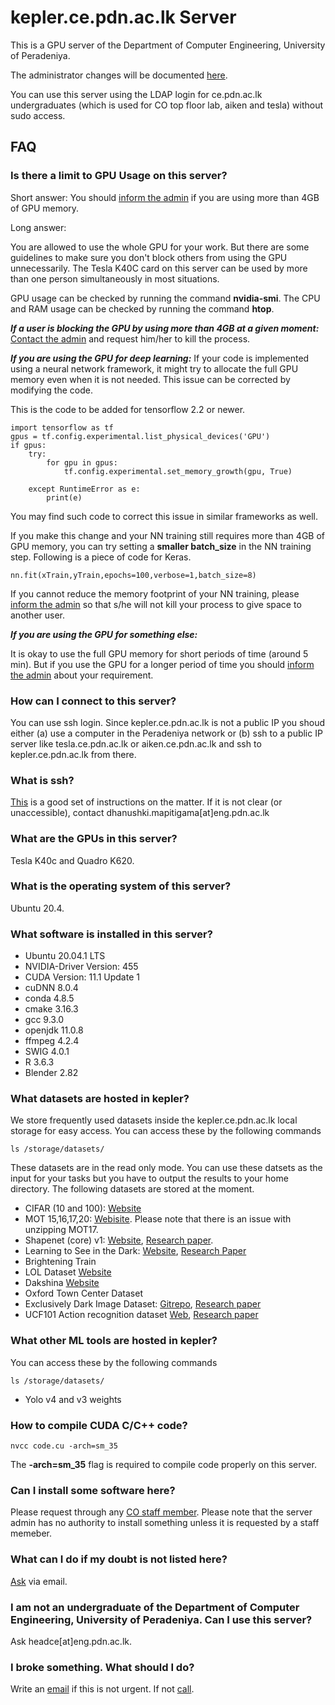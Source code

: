 # kepler.ce.pdn.ac.lk Server

This is a GPU server of the Department of Computer Engineering, University of Peradeniya. 

The administrator changes will be documented [here](https://github.com/cepdnaclk/server-documentation-public).

You can use this server using the LDAP login for ce.pdn.ac.lk undergraduates (which is used for CO top floor lab, aiken and tesla) without sudo access.

## FAQ

### Is there a limit to GPU Usage on this server?

Short answer: You should [inform the admin](https://cepdnaclk.github.io/sites/servers/admin/) if you are using more than 4GB of GPU memory.


Long answer:

You are allowed to use the whole GPU for your work. But there are some guidelines to make sure you don't block others from using the GPU unnecessarily. The Tesla K40C card on this server can be used by more than one person simultaneously in most situations.


GPU usage can be checked by running the command **nvidia-smi**. The CPU and RAM usage can be checked by running the command **htop**.


_**If a user is blocking the GPU by using more than 4GB at a given moment:**_ [Contact the admin](https://cepdnaclk.github.io/sites/servers/admin/) and request him/her to kill the process.


_**If you are using the GPU for deep learning:**_ If your code is implemented using a neural network framework, it might try to allocate the full GPU memory even when it is not needed. This issue can be corrected by modifying the code.

This is the code to be added for tensorflow 2.2 or newer.
```
import tensorflow as tf
gpus = tf.config.experimental.list_physical_devices('GPU')
if gpus:
    try:
        for gpu in gpus:
            tf.config.experimental.set_memory_growth(gpu, True)

    except RuntimeError as e:
        print(e)
```

You may find such code to correct this issue in similar frameworks as well. 

If you make this change and your NN training still requires more than 4GB of GPU memory, you can try setting a **smaller batch_size** in the NN training step. Following is a piece of code for Keras.

```
nn.fit(xTrain,yTrain,epochs=100,verbose=1,batch_size=8)
```

If you cannot reduce the memory footprint of your NN training, please [inform the admin](https://cepdnaclk.github.io/sites/servers/admin/) so that s/he will not kill your process to give space to another user.


_**If you are using the GPU for something else:**_

It is okay to use the full GPU memory for short periods of time (around 5 min). But if you use the GPU for a longer period of time you should [inform the admin](https://cepdnaclk.github.io/sites/servers/admin/) about your requirement.


### How can I connect to this server?

You can use ssh login. Since kepler.ce.pdn.ac.lk is not a public IP you shoud either (a) use a computer in the Peradeniya network or (b) ssh to a public IP server like tesla.ce.pdn.ac.lk or aiken.ce.pdn.ac.lk and ssh to kepler.ce.pdn.ac.lk from there.

### What is ssh?
[This](https://ce-pdn-ac-lk.com/cewiki/server_use:use_of_servers) is a good set of instructions on the matter. If it is not clear (or unaccessible), contact dhanushki.mapitigama[at]eng.pdn.ac.lk 

### What are the GPUs in this server?

Tesla K40c and Quadro K620.

###  What is the operating system of this server?

Ubuntu 20.4.


### What software is installed in this server?

* Ubuntu 20.04.1 LTS
* NVIDIA-Driver Version: 455
* CUDA Version: 11.1 Update 1
* cuDNN 8.0.4
* conda 4.8.5
* cmake 3.16.3
* gcc 9.3.0
* openjdk 11.0.8
* ffmpeg 4.2.4
* SWIG 4.0.1
* R 3.6.3 
* Blender 2.82


### What datasets are hosted in kepler?

We store frequently used datasets inside the kepler.ce.pdn.ac.lk local storage for easy access. You can access these by the following commands
```
ls /storage/datasets/
``` 
These datasets are in the read only mode. You can use these datsets as the input for your tasks but you have to output the results to your home directory. The following datasets are stored at the moment.
* CIFAR (10 and 100): [Website](https://www.cs.toronto.edu/~kriz/cifar.html)
* MOT 15,16,17,20: [Webisite](https://motchallenge.net/). Please note that there is an issue with unzipping MOT17.
* Shapenet (core) v1: [Website](https://www.shapenet.org/), [Research paper](https://arxiv.org/abs/1512.03012).
* Learning to See in the Dark: [Website](https://github.com/cchen156/Learning-to-See-in-the-Dark), [Research Paper](https://cchen156.github.io/paper/18CVPR_SID.pdf)
* Brightening Train
* LOL Dataset [Website](https://daooshee.github.io/BMVC2018website/)
* Dakshina [Website](https://github.com/google-research-datasets/dakshina)
* Oxford Town Center Dataset
* Exclusively Dark Image Dataset: [Gitrepo](https://github.com/cs-chan/Exclusively-Dark-Image-Dataset/tree/master/Dataset), [Research paper](http://cs-chan.com/doc/cviu.pdf)
* UCF101  Action recognition dataset [Web](https://www.crcv.ucf.edu/data/UCF101.php), [Research paper](https://www.crcv.ucf.edu/papers/UCF101_CRCV-TR-12-01.pdf)



### What other ML tools are hosted in kepler?
You can access these by the following commands
```
ls /storage/datasets/
``` 

* Yolo v4 and v3 weights




### How to compile CUDA C/C++ code?
```
nvcc code.cu -arch=sm_35
```

The **-arch=sm_35** flag is required to compile code properly on this server.


###  Can I install some software here?

Please request through any [CO staff member](http://www.ce.pdn.ac.lk/academic-staff/). Please note that the server admin has no authority to install something unless it is requested by a staff memeber.

### What can I do if my doubt is not listed here?

[Ask](./../admin/) via email.


### I am not an undergraduate of the Department of Computer Engineering, University of Peradeniya. Can I use this server?

Ask headce[at]eng.pdn.ac.lk.<!--  Specify whether you need a normal LDAP account or a normal LDAP account + docker. -->


### I broke something. What should I do?

Write an [email](./../admin/) if this is not urgent. If not [call](./../admin/).